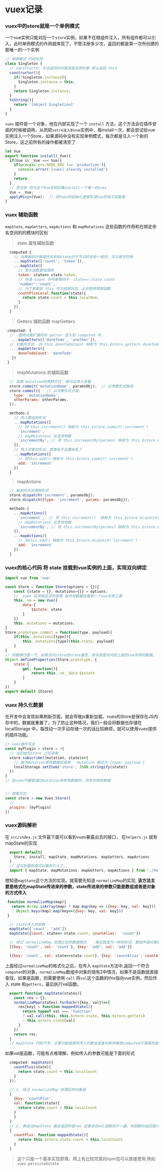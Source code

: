 # vuex记录
### vuex中的store就是一个单例模式
一个vue实例只能对应一个`store`实例，如果不在根组件注入，所有组件都可以引入，此时单例模式的作用就体现了，不管注册多少次，返回的都是第一次所创建的那唯一的一个实例
```js
// 单例模式 代码实现
class Singleton {
  // constructor 方法返回的对象就是实例对象 默认返回 this
  constructor(){
    if(!Singleton.instance){
      Singleton.instance = this;
    }
    return Singleton.instance;
  }
  toString(){
    return '[object Singletion]'
  }
}
```

`vuex` 插件是一个对象，他在内部实现了一个 `install` 方法，这个方法会在插件安装的时候被调用，从而把`sotre注入到vue`实例中，每install一次，都会尝试给vue实例注入一个Store，如果源码中没有实现单例模式，每次都是注入一个新的Store，这之前所有的操作都被清空了

```js
let Vue
export function install(_Vue){
  if(Vue && _Vue === Vue){
    if(process.env.NODE_ENV !== 'production'){
      console.error('[vuex] aleardy installed')
    }
    return;
  }
  // 若没有 则为这个Vue实例对象install一个唯一的vuex
  Vue = _Vue;
  applyMixin(Vue);  // 将Vuex的初始化逻辑写进Vue的钩子函数里
}
```


### vuex 辅助函数
`mapState`, `mapGetters`, `mapActions` 和 `mapMutations` 这些函数的作用和在绑定命名空间的的模块时区别
> state 属性辅助函数

```js
  computed:{
    // 当映射的计算属性名称和state的子节点的名称一致时，可以穿字符串
    ...mapState(['count', 'token']),
    ...mapState({
      // 箭头函数更加简练
      token: state=> state.token,
      // 传递 count 字符串等同于  state=> state.count
      'number':'count',
      // 为了获取到 this 作为局部状态，必须使用常规函数
      countPlusLocal:function(state){
        return state.count + this.localNum;
      }
    }),
  }
```

> Getters 辅助函数 mapGetters

```js
 computed: {
  //  使用对象扩展符将 getter 混入到 computed 中，
   ...mapGetters(['doneTodo', 'another']),
  // 对象的方式  将 this.doenTodoCount 映射为 this.$store.getters.doneTodo
   ...mapGetters({
      doneTodoCount: 'doneTodo'
   })
 }
```

> mapMutations 的辅助函数

```js
  // 调用 mutation的两种方式  都可以传入参数
  store.commit('mutationName', paramsObj);  // 以参数形式触发
  store.commit({   // 以对象形式分发
    type: 'mutationName',
    otherParams: otherParams,
  });

  methods:{
    // 传入数组的形式
    ...mapMutations([
      // 将 this.increment() 映射为 this.$store.commit('increment')
      'increment',  
      // mapMutations 也支持参数
      'incrementBy', // 将 this.incrementBy(params) 映射为 this.$store.commit('incrementBy', params)
    ]),
    // 传入对象的形式，就类似于设置别名了
    ...mapMutations({
      // 将this.add() 映射为 this.$store.commit('increment')
      add: 'increment'
    })
  }
```

> mapActions

```js
  // 触发的方式两种形式
  store.dispatch('increment', paramsObj);
  store.dispatch({type: 'increment', params: paramsObj});

  methods:{
    ...mapActions([
      'increment',  // 将 this.increment()  映射为 this.$store.dispatch('increment')
      // mapMutations 也支持参数
      'incrementBy', // 将 this.incrementBy(params) 映射为 this.$store.commit('incrementBy', params)
    ]),
    ...mapActions({
      // 将this.add() 映射为 this.$store.dispatch('increment')
      add: 'increment'
    })
  }
```

### vuex的核心代码 将 state 挂载到vue实例的上面，实现双向绑定
```js
import vue from 'vue'

const Store = function Store(options = {}){
    const {state = {}, mutations={}} = options;
    //  vuex 实现响应式的原理 是作将数据挂载到一个vue实例上面
    this._vm = new Vue({
        data:{
            $$state: state
        }
    })
    this._mutations = mutations;
}
Store.prototype.commit = function(type, payload){
    if(this._mutations[type]){
        this._mutations[type](this.state, payload)
    }
}
// 将数据代理一下，如果访问store的state属性，其实就是访问的上面的vue实例的数据，
Object.defineProperties(Store.prototype, {
    state:{
        get: function(){
            return this._vm._data.$$state
        }
    }
})
export default {Store}
```


### vuex 持久化数据
在开发中会发现如果刷新页面，就会导致js重新加载，vuex的Store是保存在JS内存中的，数据就重置了，为了防止这种情况，我们一般会将数据也存储在 localStorage 中，每改动一次手动存储一次的话比较麻烦，就可以使用vuex提供的插件功能。

```js
// vuex插件写法
const myPlugin = store = >{
  // 当初始化Store 之后调用
  store.subscribe((mutation, state)=>{
    // 每次mutation修改数据后调用   mutation 格式为 {type: payload }
    localStorage.setItem('store', JSON.stringify(state))
  })
}
// 在vuex中都是通过mutation来修改数据的，同步的修改数据


// 使用方式
const store = new Vuex.Store({
  // ...
  plugins: [myPlugin]
})
```

### vuex源码解析
在 `src/index.js` 文件最下面可以看到vuex暴露出去的接口，    在`helpers.js` 就有 mapState的实现
```js
  export default{
    Store, install, mapState, mapMutations, mapGetters, mapActions
  }
  // 定位到最前面可以看到引入了,, 
  import { mapState, mapMutations, mapGetters, mapActions } from './helpers'
```

想知道`mapState`这个方法的实现，就需要先知道 `normalizeMap`的实现, **该方法主要是格式化mapState传进来的参数，state传进来的参数只能是数组或者是对象的方式传入**
```js
 function normalizeMap(map){
   return Array.isArray(map) ? map.map(key => ({key: key, val: key})) 
   : Object.keys(map).map(key=>({key: key, val: key}))
 }
```
```js
  // state传入的参数
  mapState(['count', 'add'])
  mapState({count: state=> state.count, countAlias:  'count'})

  // 经过 normalizeMap 处理之后的数据格式    格式就变为一样的形式，数组中是对象的方式
  [{key: 'count', val: 'count'}, {key: 'add', val: 'add'}]

  [{key: 'count', val: state=>state.count}, {key: 'countAlias', countAlias: 'count'}]
```

上面经过`normalizeMap`的格式化之后，在传入 `mapState`方法中,返回一个符合 `computed`的对象，`normalizeMap`数组中对象的值有2中情况，如果不是函数就直接查找，如果是函数，则需要使用 `call` 将`val`这个函数的this指向vue实例，然后传入 state 和`getters`，最后执行val函数。
```js
  export function mapState(states){
    const res = {};
    normalizeMap(states).forEach(({key, val})=>{
      res[key] = function mappedState(){
        return typeof val === 'function'
        ? val.call(this, this.$store.state, this.$store.getters)
        : this.$store.state[val]
      }
    })
    return res;
  }
  // mapState 代码不多，主要功能就是将传入的数组或者对象转换成computed计算属性能识别的代码
```

如果val是函数，可能有点难理解，例如传入的参数可能是下面的形式
```js
  computed: mapState({
    countPlus(state){
      return state.count + this.localCount
    }
  });

  // 1. 经过 normalizeMap 处理后的对象是
  [
    {key: 'countPlus',
    val: function(state){
      return state.count + this.localCount
    }
    }
  ]
  // 2. 再经过mapState 最后返回的是res 这里会将val函数执行一遍，将函数的返回值return出来
  {
    countPlus: function mappedState(){
      return this.$store.state.count + this.localCount
    }
  }
```


> 这个只是一个基本实现原理，网上有比较完善的npm包可以直接使用  例如  `vuex-persistedstate`